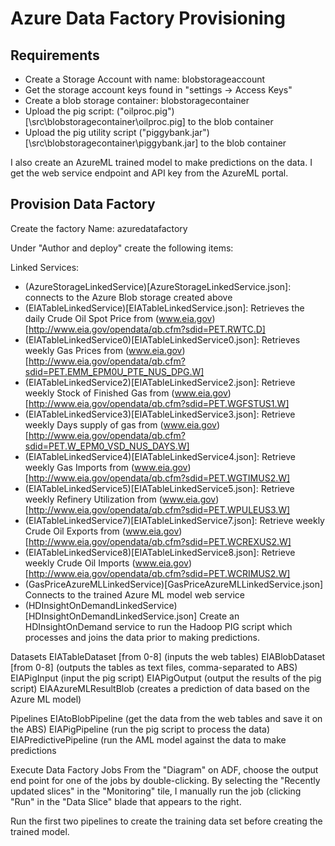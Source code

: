 # Azure Data Factory Provisioning

## Requirements

- Create a Storage Account with name: blobstorageaccount
- Get the storage account keys found in "settings -> Access Keys"
- Create a blob storage container: blobstoragecontainer 
- Upload the pig script: ("oilproc.pig")[\src\blobstoragecontainer\oilproc.pig] to the blob container
- Upload the pig utility script ("piggybank.jar")[\src\blobstoragecontainer\piggybank.jar] to the blob container

I also create an AzureML trained model to make predictions on the data. I get the web service endpoint and API key from the AzureML portal.

## Provision Data Factory

Create the factory Name: azuredatafactory
 
Under "Author and deploy" create the following items:
 
Linked Services:

- (AzureStorageLinkedService)[AzureStorageLinkedService.json]: connects to the Azure Blob storage created above
- (EIATableLinkedService)[EIATableLinkedService.json]: Retrieves the daily Crude Oil Spot Price from (www.eia.gov)[http://www.eia.gov/opendata/qb.cfm?sdid=PET.RWTC.D]
- (EIATableLinkedService0)[EIATableLinkedService0.json]: Retrieves weekly Gas Prices from (www.eia.gov)[http://www.eia.gov/opendata/qb.cfm?sdid=PET.EMM_EPM0U_PTE_NUS_DPG.W]
- (EIATableLinkedService2)[EIATableLinkedService2.json]: Retrieve weekly Stock of Finished Gas from (www.eia.gov)[http://www.eia.gov/opendata/qb.cfm?sdid=PET.WGFSTUS1.W]
- (EIATableLinkedService3)[EIATableLinkedService3.json]: Retrieve weekly Days supply of gas from (www.eia.gov)[http://www.eia.gov/opendata/qb.cfm?sdid=PET.W_EPM0_VSD_NUS_DAYS.W]
- (EIATableLinkedService4)[EIATableLinkedService4.json]: Retrieve weekly Gas Imports from (www.eia.gov)[http://www.eia.gov/opendata/qb.cfm?sdid=PET.WGTIMUS2.W]
- (EIATableLinkedService5)[EIATableLinkedService5.json]: Retrieve weekly Refinery Utilization from (www.eia.gov)[http://www.eia.gov/opendata/qb.cfm?sdid=PET.WPULEUS3.W]
- (EIATableLinkedService7)[EIATableLinkedService7.json]: Retrieve weekly Crude Oil Exports from (www.eia.gov)[http://www.eia.gov/opendata/qb.cfm?sdid=PET.WCREXUS2.W]
- (EIATableLinkedService8)[EIATableLinkedService8.json]: Retrieve weekly Crude Oil Imports (www.eia.gov)[http://www.eia.gov/opendata/qb.cfm?sdid=PET.WCRIMUS2.W]
- (GasPriceAzureMLLinkedService)[GasPriceAzureMLLinkedService.json] Connects to the trained Azure ML model web service
- (HDInsightOnDemandLinkedService)[HDInsightOnDemandLinkedService.json] Create an HDInsightOnDemand service to run the Hadoop PIG script which processes and joins the data prior to making predictions.
 
 
 

Datasets
EIATableDataset [from 0-8] (inputs the web tables)
EIABlobDataset [from 0-8] (outputs the tables as text files, comma-separated to ABS)
EIAPigInput (input the pig script)
EIAPigOutput (output the results of the pig script)
EIAAzureMLResultBlob (creates a prediction of data based on the Azure ML model)
 
Pipelines
EIAtoBlobPipeline (get the data from the web tables and save it on the ABS)
EIAPigPipeline (run the pig script to process the data)
EIAPredictivePipeline (run the AML model against the data to make predictions
 
Execute Data Factory Jobs
From the "Diagram" on ADF, choose the output end point for one of the jobs by double-clicking. By selecting the "Recently updated slices" in the "Monitoring" tile, I manually run the job (clicking "Run" in the "Data Slice" blade that appears to the right.
 
Run the first two pipelines to create the training data set before creating the trained model.
